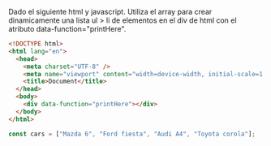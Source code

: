 Dado el siguiente html y javascript. Utiliza el array para crear dinamicamente una lista ul > li de elementos en el div de html con el atributo data-function="printHere".

```html
<!DOCTYPE html>
<html lang="en">
  <head>
    <meta charset="UTF-8" />
    <meta name="viewport" content="width=device-width, initial-scale=1.0" />
    <title>Document</title>
  </head>
  <body>
    <div data-function="printHere"></div>
  </body>
</html>
```

```js
const cars = ["Mazda 6", "Ford fiesta", "Audi A4", "Toyota corola"];
```

